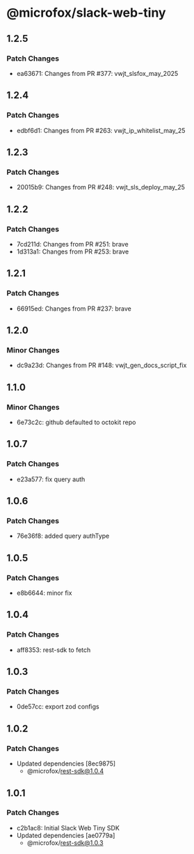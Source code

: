 # @microfox/slack-web-tiny

## 1.2.5

### Patch Changes

- ea63671: Changes from PR #377: vwjt_slsfox_may_2025

## 1.2.4

### Patch Changes

- edbf6d1: Changes from PR #263: vwjt_ip_whitelist_may_25

## 1.2.3

### Patch Changes

- 20015b9: Changes from PR #248: vwjt_sls_deploy_may_25

## 1.2.2

### Patch Changes

- 7cd211d: Changes from PR #251: brave
- 1d313a1: Changes from PR #253: brave

## 1.2.1

### Patch Changes

- 66915ed: Changes from PR #237: brave

## 1.2.0

### Minor Changes

- dc9a23d: Changes from PR #148: vwjt_gen_docs_script_fix

## 1.1.0

### Minor Changes

- 6e73c2c: github defaulted to octokit repo

## 1.0.7

### Patch Changes

- e23a577: fix query auth

## 1.0.6

### Patch Changes

- 76e36f8: added query authType

## 1.0.5

### Patch Changes

- e8b6644: minor fix

## 1.0.4

### Patch Changes

- aff8353: rest-sdk to fetch

## 1.0.3

### Patch Changes

- 0de57cc: export zod configs

## 1.0.2

### Patch Changes

- Updated dependencies [8ec9875]
  - @microfox/rest-sdk@1.0.4

## 1.0.1

### Patch Changes

- c2b1ac8: Initial Slack Web Tiny SDK
- Updated dependencies [ae0779a]
  - @microfox/rest-sdk@1.0.3
